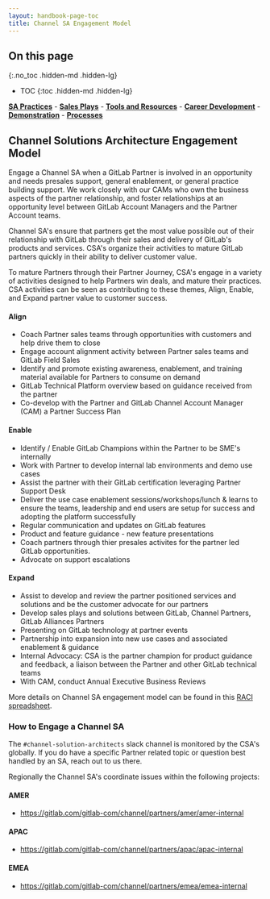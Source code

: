 ```yaml
---
layout: handbook-page-toc
title: Channel SA Engagement Model
---
```

## On this page
{:.no_toc .hidden-md .hidden-lg}

- TOC
{:toc .hidden-md .hidden-lg}

[**SA Practices**](/handbook/customer-success/solutions-architects/sa-practices/) - [**Sales Plays**](/handbook/customer-success/solutions-architects/sales-plays/) - [**Tools and Resources**](/handbook/customer-success/solutions-architects/tools-and-resources/) - [**Career Development**](/handbook/customer-success/solutions-architects/career-development/) - [**Demonstration**](/handbook/customer-success/solutions-architects/demonstrations/) - [**Processes**](/handbook/customer-success/solutions-architects/processes/)

## Channel Solutions Architecture Engagement Model

Engage a Channel SA when a GitLab Partner is involved in an opportunity and needs presales support, general enablement, or general practice building support.  We work closely with our CAMs who own the business aspects of the partner relationship, and foster relationships at an opportunity level between GitLab Account Managers and the Partner Account teams.

Channel SA's ensure that partners get the most value possible out of their relationship with GitLab through their sales and delivery of GitLab's products and services. CSA's organize their activities to mature GitLab partners quickly in their ability to deliver customer value.

To mature Partners through their Partner Journey, CSA's engage in a variety of activities designed to help Partners win deals, and mature their practices.    CSA activities can be seen as contributing to these themes, Align, Enable, and Expand partner value to customer success.

#### Align

- Coach Partner sales teams through opportunities with customers and help drive them to close
- Engage account alignment activity between Partner sales teams and GitLab Field Sales
- Identify and promote existing awareness, enablement, and training material available for Partners to consume on demand
- GitLab Technical Platform overview based on guidance received from the partner
- Co-develop with the Partner and GitLab Channel Account Manager (CAM) a Partner Success Plan

#### Enable

- Identify / Enable GitLab Champions within the Partner to be SME's internally
- Work with Partner to develop internal lab environments and demo use cases
- Assist the partner with their GitLab certification leveraging Partner Support Desk
- Deliver the use case enablement sessions/workshops/lunch & learns to ensure the teams, leadership and end users are setup for success and adopting the platform successfully
- Regular communication and updates on GitLab features
- Product and feature guidance - new feature presentations
- Coach partners through thier presales activites for the partner led GitLab opportunities.
- Advocate on support escalations

#### Expand

- Assist to develop and review the partner positioned services and solutions and be the customer advocate for our partners 
- Develop sales plays and solutions between GitLab, Channel Partners, GitLab Alliances Partners
- Presenting on GitLab technology at partner events
- Partnership into expansion into new use cases and associated enablement & guidance
- Internal Advocacy: CSA is the partner champion for product guidance and feedback, a liaison between the Partner and other GitLab technical teams
- With CAM, conduct Annual Executive Business Reviews

More details on Channel SA engagement model can be found in this [RACI spreadsheet](https://docs.google.com/spreadsheets/d/1AxDrQp2HeIXfomw8QRrb0gemQCHktt_BR3ufpLTtxNc/).

### How to Engage a Channel SA

The `#channel-solution-architects` slack channel is monitored by the CSA's globally.  If you do have a specific Partner related topic or question best handled by an SA, reach out to us there.

Regionally the Channel SA's coordinate issues within the following projects:

#### AMER

- https://gitlab.com/gitlab-com/channel/partners/amer/amer-internal

#### APAC

- https://gitlab.com/gitlab-com/channel/partners/apac/apac-internal

#### EMEA

- https://gitlab.com/gitlab-com/channel/partners/emea/emea-internal

